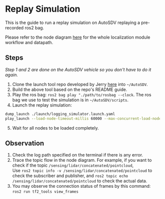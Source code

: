 # Replay Simulation

This is the guide to run a replay simulation on AutoSDV replaying a pre-recorded ros2 bag.

Please refer to the node diagram [here](https://autowarefoundation.github.io/autoware-documentation/main/design/autoware-architecture/node-diagram/overall-node-diagram-autoware-universe.drawio.svg) for the whole localization module workflow and datapath.

## Steps
*Step 1 and 2 are done on the AutoSDV vehicle so you don't have to do
it again.*
1. Clone the launch tool repo developed by Jerry [here](https://github.com/NEWSLabNTU/ros-launch-perf) into `~/AutoSDV`.
2. Build the above tool based on the repo's README guide.
3. Play the ros bag: `ros2 bag play "./path/to/rosbag --clock`. The ros bag we use to test the simulation is in `~/AutoSDV/scripts`.
4. Launch the replay simulation:

```bash
dump_launch ./launch/logging_simulator.launch.yaml
play_launch --load-node-timeout-millis 60000 --max-concurrent-load-node-spawn 20 --load-orphan-composable-nodes
```

5. Wait for all nodes to be loaded completely.

## Observation
1. Check the log path specified on the terminal if there is any error.
2. Trace the topic flow in the node diagram. For example, if you want to check if the topic `/sensing/lidar/concatenated/pointcloud`,<br>
Use `ros2 topic info -v /sensing/lidar/concatenated/pointcloud` to check the subscriber and publisher, and `ros2 topic echo /sensing/lidar/concatenated/pointcloud` to check the actual data.
3. You may observe the connection status of frames by this command: `ros2 run tf2_tools view_frames`
